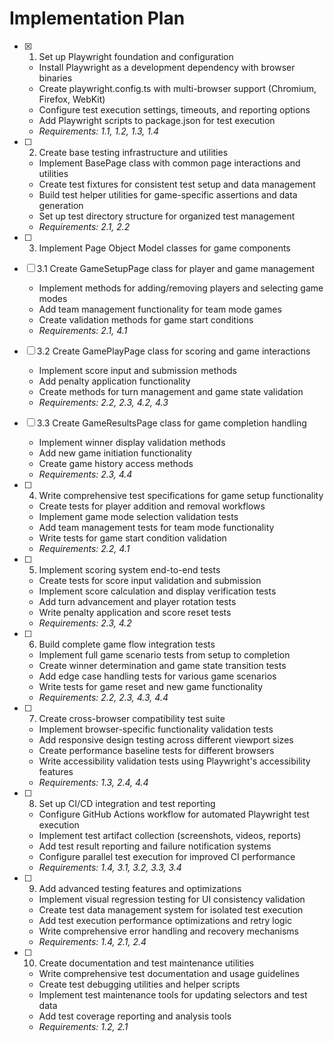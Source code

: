 <!-- @format -->

# Implementation Plan

- [x] 1. Set up Playwright foundation and configuration
  - Install Playwright as a development dependency with browser binaries
  - Create playwright.config.ts with multi-browser support (Chromium, Firefox, WebKit)
  - Configure test execution settings, timeouts, and reporting options
  - Add Playwright scripts to package.json for test execution
  - _Requirements: 1.1, 1.2, 1.3, 1.4_

- [ ] 2. Create base testing infrastructure and utilities
  - Implement BasePage class with common page interactions and utilities
  - Create test fixtures for consistent test setup and data management
  - Build test helper utilities for game-specific assertions and data generation
  - Set up test directory structure for organized test management
  - _Requirements: 2.1, 2.2_

- [ ] 3. Implement Page Object Model classes for game components
- [ ] 3.1 Create GameSetupPage class for player and game management
  - Implement methods for adding/removing players and selecting game modes
  - Add team management functionality for team mode games
  - Create validation methods for game start conditions
  - _Requirements: 2.1, 4.1_

- [ ] 3.2 Create GamePlayPage class for scoring and game interactions
  - Implement score input and submission methods
  - Add penalty application functionality
  - Create methods for turn management and game state validation
  - _Requirements: 2.2, 2.3, 4.2, 4.3_

- [ ] 3.3 Create GameResultsPage class for game completion handling
  - Implement winner display validation methods
  - Add new game initiation functionality
  - Create game history access methods
  - _Requirements: 2.3, 4.4_

- [ ] 4. Write comprehensive test specifications for game setup functionality
  - Create tests for player addition and removal workflows
  - Implement game mode selection validation tests
  - Add team management tests for team mode functionality
  - Write tests for game start condition validation
  - _Requirements: 2.2, 4.1_

- [ ] 5. Implement scoring system end-to-end tests
  - Create tests for score input validation and submission
  - Implement score calculation and display verification tests
  - Add turn advancement and player rotation tests
  - Write penalty application and score reset tests
  - _Requirements: 2.3, 4.2_

- [ ] 6. Build complete game flow integration tests
  - Implement full game scenario tests from setup to completion
  - Create winner determination and game state transition tests
  - Add edge case handling tests for various game scenarios
  - Write tests for game reset and new game functionality
  - _Requirements: 2.2, 2.3, 4.3, 4.4_

- [ ] 7. Create cross-browser compatibility test suite
  - Implement browser-specific functionality validation tests
  - Add responsive design testing across different viewport sizes
  - Create performance baseline tests for different browsers
  - Write accessibility validation tests using Playwright's accessibility features
  - _Requirements: 1.3, 2.4, 4.4_

- [ ] 8. Set up CI/CD integration and test reporting
  - Configure GitHub Actions workflow for automated Playwright test execution
  - Implement test artifact collection (screenshots, videos, reports)
  - Add test result reporting and failure notification systems
  - Configure parallel test execution for improved CI performance
  - _Requirements: 1.4, 3.1, 3.2, 3.3, 3.4_

- [ ] 9. Add advanced testing features and optimizations
  - Implement visual regression testing for UI consistency validation
  - Create test data management system for isolated test execution
  - Add test execution performance optimizations and retry logic
  - Write comprehensive error handling and recovery mechanisms
  - _Requirements: 1.4, 2.1, 2.4_

- [ ] 10. Create documentation and test maintenance utilities
  - Write comprehensive test documentation and usage guidelines
  - Create test debugging utilities and helper scripts
  - Implement test maintenance tools for updating selectors and test data
  - Add test coverage reporting and analysis tools
  - _Requirements: 1.2, 2.1_
